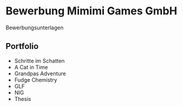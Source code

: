 # Bewerbung Mimimi Games GmbH
Bewerbungsunterlagen
## Portfolio
- Schritte im Schatten
- A Cat in Time
- Grandpas Adventure
- Fudge Chemistry
- GLF
- NIG
- Thesis
